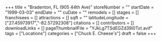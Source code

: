 +++
title = "Bradenton, FL (905 44th Ave)"
storeNumber = ""
startDate = "1999-03-03"
endDate = ""
cuDate = ""
remodels = []
stages = []
franchisees = []
attractions = []
sqft = ""
latitudeLongitude = ["27.45973917","-82.57292308"]
citations = []
contributors = []
downloadLinks = []
pageThumbnailFile = "YJkLg7TSdEGZd39i0Txt.avif"
tags = ["Locations"]
categories = ["Chuck E. Cheese's"]
draft = false
+++
